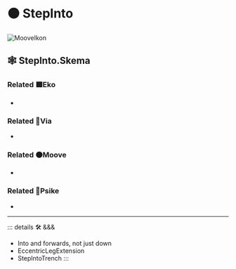 # 🟠 <mooves>StepInto</mooves>

![MooveIkon](/Moove/Moove_Ikon.png)

## 🕸 StepInto.Skema

### Related 🟩<ekos>Eko</ekos>

-

### Related 🔻<via>Via</via>

-

### Related 🟠<mooves>Moove</mooves>

-

### Related 💜<psike>Psike</psike>

-

---

<!-- =================================================== -->
<!-- =================================================== -->
<!-- =================================================== -->
<!-- =================================================== -->
<!-- =================================================== -->
::: details 🛠 <dev>&&&</dev>

- Into and forwards, not just down
- EccentricLegExtension
- StepIntoTrench
:::
